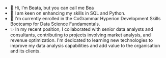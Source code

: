 - 👋 Hi, I’m Beata, but you can call me Bea
- 👀 I am keen on enhancing my skills in SQL and Python.
- 🌱 I'm currently enrolled in the CoGrammar Hyperion Development Skills Bootcamp for Data Science Fundamentals.
- ✨ In my recent position, I collaborated with senior data analysts and consultants, contributing to projects involving market analysis, and revenue optimization. I'm dedicated to learning new technologies to improve my data analysis capabilities and add value to the organisation and its clients.
<!---
Beata-a/Beata-a is a ✨ special ✨ repository because its `README.md` (this file) appears on your GitHub profile.
You can click the Preview link to take a look at your changes.
--->
